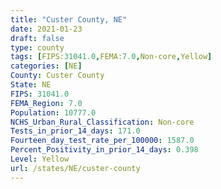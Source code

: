 ```yaml
---
title: "Custer County, NE"
date: 2021-01-23
draft: false
type: county
tags: [FIPS:31041.0,FEMA:7.0,Non-core,Yellow]
categories: [NE]
County: Custer County
State: NE
FIPS: 31041.0
FEMA_Region: 7.0
Population: 10777.0
NCHS_Urban_Rural_Classification: Non-core
Tests_in_prior_14_days: 171.0
Fourteen_day_test_rate_per_100000: 1587.0
Percent_Positivity_in_prior_14_days: 0.398
Level: Yellow
url: /states/NE/custer-county
---
```



